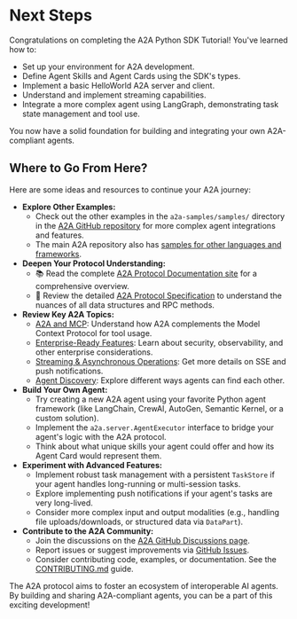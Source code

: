 # Next Steps

Congratulations on completing the A2A Python SDK Tutorial! You've learned how to:

- Set up your environment for A2A development.
- Define Agent Skills and Agent Cards using the SDK's types.
- Implement a basic HelloWorld A2A server and client.
- Understand and implement streaming capabilities.
- Integrate a more complex agent using LangGraph, demonstrating task state management and tool use.

You now have a solid foundation for building and integrating your own A2A-compliant agents.

## Where to Go From Here?

Here are some ideas and resources to continue your A2A journey:

- **Explore Other Examples:**
  - Check out the other examples in the `a2a-samples/samples/` directory in the [A2A GitHub repository](https://github.com/google-a2a/a2a-samples/tree/main/examples) for more complex agent integrations and features.
  - The main A2A repository also has [samples for other languages and frameworks](https://github.com/google-a2a/A2A/tree/main/samples).
- **Deepen Your Protocol Understanding:**
  - 📚 Read the complete [A2A Protocol Documentation site](https://google.github.io/A2A/) for a comprehensive overview.
  - 📝 Review the detailed [A2A Protocol Specification](../../specification.md) to understand the nuances of all data structures and RPC methods.
- **Review Key A2A Topics:**
  - [A2A and MCP](../../topics/a2a-and-mcp.md): Understand how A2A complements the Model Context Protocol for tool usage.
  - [Enterprise-Ready Features](../../topics/enterprise-ready.md): Learn about security, observability, and other enterprise considerations.
  - [Streaming & Asynchronous Operations](../../topics/streaming-and-async.md): Get more details on SSE and push notifications.
  - [Agent Discovery](../../topics/agent-discovery.md): Explore different ways agents can find each other.
- **Build Your Own Agent:**
  - Try creating a new A2A agent using your favorite Python agent framework (like LangChain, CrewAI, AutoGen, Semantic Kernel, or a custom solution).
  - Implement the `a2a.server.AgentExecutor` interface to bridge your agent's logic with the A2A protocol.
  - Think about what unique skills your agent could offer and how its Agent Card would represent them.
- **Experiment with Advanced Features:**
  - Implement robust task management with a persistent `TaskStore` if your agent handles long-running or multi-session tasks.
  - Explore implementing push notifications if your agent's tasks are very long-lived.
  - Consider more complex input and output modalities (e.g., handling file uploads/downloads, or structured data via `DataPart`).
- **Contribute to the A2A Community:**
  - Join the discussions on the [A2A GitHub Discussions page](https://github.com/google-a2a/A2A/discussions).
  - Report issues or suggest improvements via [GitHub Issues](https://github.com/google-a2a/A2A/issues).
  - Consider contributing code, examples, or documentation. See the [CONTRIBUTING.md](https://github.com/google-a2a/A2A/blob/main/CONTRIBUTING.md) guide.

The A2A protocol aims to foster an ecosystem of interoperable AI agents. By building and sharing A2A-compliant agents, you can be a part of this exciting development!
